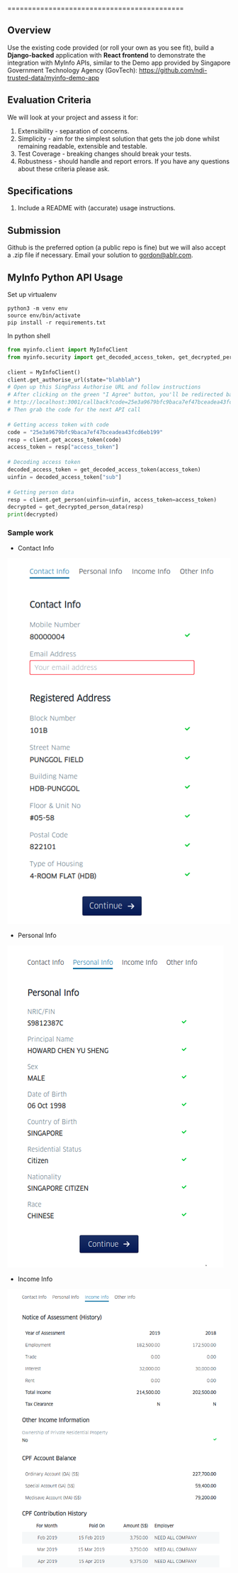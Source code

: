 ===========================================

## Overview

Use the existing code provided (or roll your own as you see fit), build a **Django-backed** application with
**React frontend** to demonstrate the integration with MyInfo APIs, similar to the Demo app provided by
Singapore Government Technology Agency (GovTech): https://github.com/ndi-trusted-data/myinfo-demo-app


## Evaluation Criteria

We will look at your project and assess it for:

1. Extensibility - separation of concerns.
2. Simplicity - aim for the simplest solution that gets the job done whilst remaining
readable, extensible and testable.
3. Test Coverage - breaking changes should break your tests.
4. Robustness - should handle and report errors.
If you have any questions about these criteria please ask.

## Specifications

1. Include a README with (accurate) usage instructions.


## Submission

Github is the preferred option (a public repo is fine) but we will also accept a .zip file if
necessary. Email your solution to gordon@ablr.com.


## MyInfo Python API Usage

Set up virtualenv

```shell script
python3 -m venv env
source env/bin/activate
pip install -r requirements.txt
```

In python shell

```python
from myinfo.client import MyInfoClient
from myinfo.security import get_decoded_access_token, get_decrypted_person_data

client = MyInfoClient()
client.get_authorise_url(state="blahblah")
# Open up this SingPass Authorise URL and follow instructions
# After clicking on the green "I Agree" button, you'll be redirected back to
# http://localhost:3001/callback?code=25e3a9679bfc9baca7ef47bceadea43fcd6eb199&state=blahblah
# Then grab the code for the next API call

# Getting access token with code
code = "25e3a9679bfc9baca7ef47bceadea43fcd6eb199"
resp = client.get_access_token(code)
access_token = resp["access_token"]

# Decoding access token
decoded_access_token = get_decoded_access_token(access_token)
uinfin = decoded_access_token["sub"]

# Getting person data
resp = client.get_person(uinfin=uinfin, access_token=access_token)
decrypted = get_decrypted_person_data(resp)
print(decrypted)
```

### Sample work

* Contact Info

![Contact Info](../sample/contact_info.png)

* Personal Info

![Personal Info](../sample/personal_info.png)

* Income Info

![Income Info](../sample/income_info.png)
